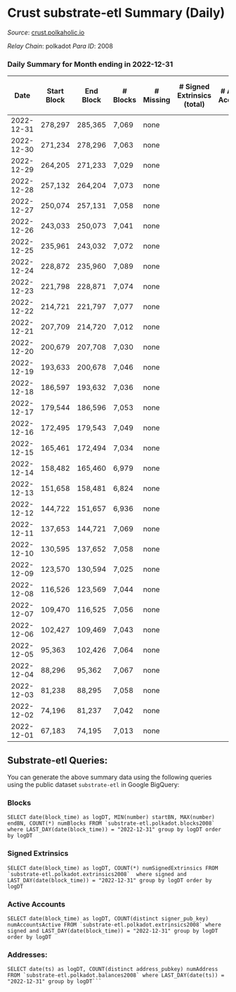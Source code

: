 # Crust substrate-etl Summary (Daily)

_Source_: [crust.polkaholic.io](https://crust.polkaholic.io)

*Relay Chain*: polkadot
*Para ID*: 2008



### Daily Summary for Month ending in 2022-12-31


| Date | Start Block | End Block | # Blocks | # Missing | # Signed Extrinsics (total) | # Active Accounts | # Addresses with Balances | # Events | # Transfers | # XCM Transfers In | # XCM Transfers Out |
| ---- | ----------- | --------- | -------- | --------- | --------------------------- | ----------------- | ------------------------- | -------- | ----------- | ------------------ | ------------------- |
| 2022-12-31 | 278,297 | 285,365 | 7,069 | none  |  |  | 9 |  |   |   |   |
| 2022-12-30 | 271,234 | 278,296 | 7,063 | none  |  |  |  |  |   |   |   |
| 2022-12-29 | 264,205 | 271,233 | 7,029 | none  |  |  |  |  |   |   |   |
| 2022-12-28 | 257,132 | 264,204 | 7,073 | none  |  |  |  |  |   |   |   |
| 2022-12-27 | 250,074 | 257,131 | 7,058 | none  |  |  |  |  |   |   |   |
| 2022-12-26 | 243,033 | 250,073 | 7,041 | none  |  |  |  |  |   |   |   |
| 2022-12-25 | 235,961 | 243,032 | 7,072 | none  |  |  |  |  |   |   |   |
| 2022-12-24 | 228,872 | 235,960 | 7,089 | none  |  |  |  |  |   |   |   |
| 2022-12-23 | 221,798 | 228,871 | 7,074 | none  |  |  |  |  |   |   |   |
| 2022-12-22 | 214,721 | 221,797 | 7,077 | none  |  |  |  |  |   |   |   |
| 2022-12-21 | 207,709 | 214,720 | 7,012 | none  |  |  |  |  |   |   |   |
| 2022-12-20 | 200,679 | 207,708 | 7,030 | none  |  |  |  |  |   |   |   |
| 2022-12-19 | 193,633 | 200,678 | 7,046 | none  |  |  |  |  |   |   |   |
| 2022-12-18 | 186,597 | 193,632 | 7,036 | none  |  |  |  |  |   |   |   |
| 2022-12-17 | 179,544 | 186,596 | 7,053 | none  |  |  |  |  |   |   |   |
| 2022-12-16 | 172,495 | 179,543 | 7,049 | none  |  |  |  |  |   |   |   |
| 2022-12-15 | 165,461 | 172,494 | 7,034 | none  |  |  |  |  |   |   |   |
| 2022-12-14 | 158,482 | 165,460 | 6,979 | none  |  |  |  |  |   |   |   |
| 2022-12-13 | 151,658 | 158,481 | 6,824 | none  |  |  |  |  |   |   |   |
| 2022-12-12 | 144,722 | 151,657 | 6,936 | none  |  |  |  |  |   |   |   |
| 2022-12-11 | 137,653 | 144,721 | 7,069 | none  |  |  |  |  |   |   |   |
| 2022-12-10 | 130,595 | 137,652 | 7,058 | none  |  |  |  |  |   |   |   |
| 2022-12-09 | 123,570 | 130,594 | 7,025 | none  |  |  |  |  |   |   |   |
| 2022-12-08 | 116,526 | 123,569 | 7,044 | none  |  |  |  |  |   |   |   |
| 2022-12-07 | 109,470 | 116,525 | 7,056 | none  |  |  |  |  |   |   |   |
| 2022-12-06 | 102,427 | 109,469 | 7,043 | none  |  |  |  |  |   |   |   |
| 2022-12-05 | 95,363 | 102,426 | 7,064 | none  |  |  |  |  |   |   |   |
| 2022-12-04 | 88,296 | 95,362 | 7,067 | none  |  |  |  |  |   |   |   |
| 2022-12-03 | 81,238 | 88,295 | 7,058 | none  |  |  |  |  |   |   |   |
| 2022-12-02 | 74,196 | 81,237 | 7,042 | none  |  |  |  |  |   |   |   |
| 2022-12-01 | 67,183 | 74,195 | 7,013 | none  |  |  |  |  |   |   |   |

## Substrate-etl Queries:
You can generate the above summary data using the following queries using the public dataset `substrate-etl` in Google BigQuery:


### Blocks
```
SELECT date(block_time) as logDT, MIN(number) startBN, MAX(number) endBN, COUNT(*) numBlocks FROM `substrate-etl.polkadot.blocks2008`  where LAST_DAY(date(block_time)) = "2022-12-31" group by logDT order by logDT
```


### Signed Extrinsics
```
SELECT date(block_time) as logDT, COUNT(*) numSignedExtrinsics FROM `substrate-etl.polkadot.extrinsics2008`  where signed and LAST_DAY(date(block_time)) = "2022-12-31" group by logDT order by logDT
```


### Active Accounts
```
SELECT date(block_time) as logDT, COUNT(distinct signer_pub_key) numAccountsActive FROM `substrate-etl.polkadot.extrinsics2008` where signed and LAST_DAY(date(block_time)) = "2022-12-31" group by logDT order by logDT
```


### Addresses:
```
SELECT date(ts) as logDT, COUNT(distinct address_pubkey) numAddress FROM `substrate-etl.polkadot.balances2008` where LAST_DAY(date(ts)) = "2022-12-31" group by logDT```

